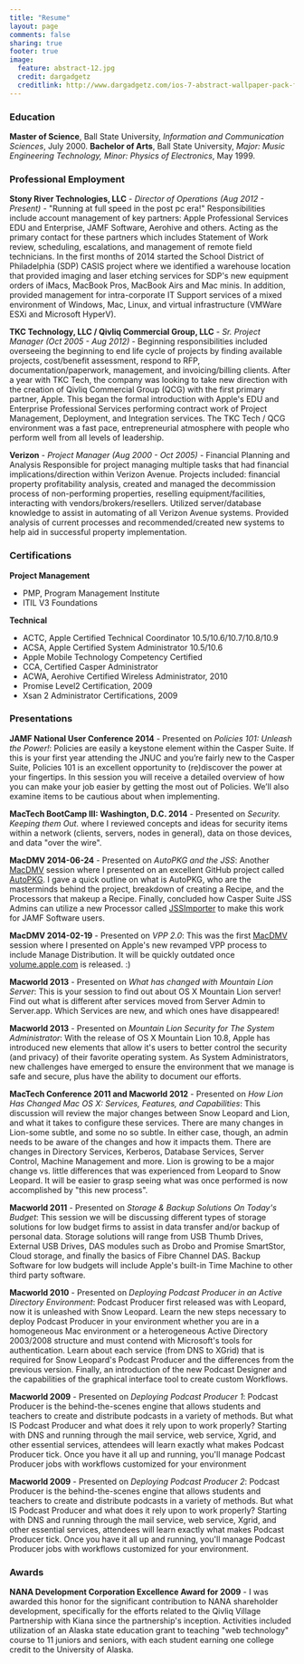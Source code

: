 ```yaml
---
title: "Resume"
layout: page
comments: false
sharing: true
footer: true
image:
  feature: abstract-12.jpg
  credit: dargadgetz
  creditlink: http://www.dargadgetz.com/ios-7-abstract-wallpaper-pack-for-iphone-5-and-ipod-touch-retina/
---
```

### Education ###
**Master of Science**, Ball State University, *Information and Communication Sciences*, July 2000.
**Bachelor of Arts**, Ball State University, *Major: Music Engineering Technology, Minor: Physics of Electronics*, May 1999.

### Professional Employment ###
**Stony River Technologies, LLC** - *Director of Operations (Aug 2012 - Present)* - "Running at full speed in the post pc era!"  Responsibilities include account management of key partners: Apple Professional Services EDU and Enterprise, JAMF Software, Aerohive and others.  Acting as the primary contact for these partners which includes Statement of Work review, scheduling, escalations, and management of remote field technicians.  In the first months of 2014 started the School District of Philadelphia (SDP) CASIS project where we identified a warehouse location that provided imaging and laser etching services for SDP's new equipment orders of iMacs, MacBook Pros, MacBook Airs and Mac minis.  In addition, provided management for intra-corporate IT Support services of a mixed environment of Windows, Mac, Linux, and virtual infrastructure (VMWare ESXi and Microsoft HyperV).  

**TKC Technology, LLC / Qivliq Commercial Group, LLC** - *Sr. Project Manager (Oct 2005 - Aug 2012)* - Beginning responsibilities included overseeing the beginning to end life cycle of projects by finding available projects, cost/benefit assessment, respond to RFP, documentation/paperwork, management, and invoicing/billing clients. After a year with TKC Tech, the company was looking to take new direction with the creation of Qivliq Commercial Group (QCG) with the first primary partner, Apple. This began the formal introduction with Apple's EDU and Enterprise Professional Services performing contract work of Project Management, Deployment, and Integration services. The TKC Tech / QCG environment was a fast pace, entrepreneurial atmosphere with people who perform well from all levels of leadership.

**Verizon** - *Project Manager (Aug 2000 - Oct 2005)* - Financial Planning and Analysis Responsible for project managing multiple tasks that had financial implications/direction within Verizon Avenue. Projects included:  financial property profitability analysis, created and managed the decommission process of non-performing properties, reselling equipment/facilities, interacting with vendors/brokers/resellers. Utilized server/database knowledge to assist in automating of all Verizon Avenue systems. Provided analysis of current processes and recommended/created new systems to help aid in successful property implementation.

### Certifications ###

**Project Management**

*   PMP, Program Management Institute
*   ITIL V3 Foundations

**Technical**

*   ACTC, Apple Certified Technical Coordinator 10.5/10.6/10.7/10.8/10.9
*   ACSA, Apple Certified System Administrator 10.5/10.6
*   Apple Mobile Technology Competency Certified
*   CCA, Certified Casper Administrator
*   ACWA, Aerohive Certified Wireless Administrator, 2010
*   Promise Level2 Certification, 2009
*   Xsan 2 Administrator Certifications, 2009

### Presentations ###
**JAMF National User Conference 2014** - Presented on *Policies 101: Unleash the Power!*: Policies are easily a keystone element within the Casper Suite. If this is your first year attending the JNUC and you’re fairly new to the Casper Suite, Policies 101 is an excellent opportunity to (re)discover the power at your fingertips. In this session you will receive a detailed overview of how you can make your job easier by getting the most out of Policies. We’ll also examine items to be cautious about when implementing. 

**MacTech BootCamp III: Washington, D.C. 2014** - Presented on *Security. Keeping them Out.* where I reviewed concepts and ideas for security items within a network (clients, servers, nodes in general), data on those devices, and data "over the wire".

**MacDMV 2014-06-24** - Presented on *AutoPKG and the JSS*: Another [MacDMV](http://macdmv.com) session where I presented on an excellent GitHub project called [AutoPKG](https://github.com/autopkg/autopkg/wiki).  I gave a quick outline on what is AutoPKG, who are the masterminds behind the project, breakdown of creating a Recipe, and the Processors that makeup a Recipe.  Finally, concluded how Casper Suite JSS Admins can utilize a new Processor called [JSSImporter](https://github.com/arubdesu/jss-autopkg-addon) to make this work for JAMF Software users.

**MacDMV 2014-02-19** - Presented on *VPP 2.0*: This was the first [MacDMV](http://macdmv.com) session where I presented on Apple's new revamped VPP process to include Manage Distribution.  It will be quickly outdated once [volume.apple.com](http://volume.apple.com) is released.  :)

**Macworld 2013** - Presented on *What has changed with Mountain Lion Server*: This is your session to find out about OS X Mountain Lion server! Find out what is different after services moved from Server Admin to Server.app. Which Services are new, and which ones have disappeared!

**Macworld 2013** - Presented on *Mountain Lion Security for The System Administrator*: With the release of OS X Mountain Lion 10.8, Apple has introduced new elements that allow it's users to better control the security (and privacy) of their favorite operating system. As System Administrators, new challenges have emerged to ensure the environment that we manage is safe and secure, plus have the ability to document our efforts.

**MacTech Conference 2011 and Macworld 2012** - Presented on *How Lion Has Changed Mac OS X: Services, Features, and Capabilities*: This discussion will review the major changes between Snow Leopard and Lion, and what it takes to configure these services. There are many changes in Lion-some subtle, and some no so subtle. In either case, though, an admin needs to be aware of the changes and how it impacts them. There are changes in Directory Services, Kerberos, Database Services, Server Control, Machine Management and more. Lion is growing to be a major change vs. little differences that was experienced from Leopard to Snow Leopard. It will be easier to grasp seeing what was once performed is now accomplished by "this new process".

**Macworld 2011** - Presented on *Storage & Backup Solutions On Today's Budget*: This session we will be discussing different types of storage solutions for low budget firms to assist in data transfer and/or backup of personal data. Storage solutions will range from USB Thumb Drives, External USB Drives, DAS modules such as Drobo and Promise SmartStor, Cloud storage, and finally the basics of Fibre Channel DAS. Backup Software for low budgets will include Apple's built-in Time Machine to other third party software.

**Macworld 2010** - Presented on *Deploying Podcast Producer in an Active Directory Environment*: Podcast Producer first released was with Leopard, now it is unleashed with Snow Leopard. Learn the new steps necessary to deploy Podcast Producer in your environment whether you are in a homogeneous Mac environment or a heterogeneous Active Directory 2003/2008 structure and must contend with Microsoft's tools for authentication. Learn about each service (from DNS to XGrid) that is required for Snow Leopard's Podcast Producer and the differences from the previous version. Finally, an introduction of the new Podcast Designer and the capabilities of the graphical interface tool to create custom Workflows.

**Macworld 2009** - Presented on *Deploying Podcast Producer 1*: Podcast Producer is the behind-the-scenes engine that allows students and teachers to create and distribute podcasts in a variety of methods. But what IS Podcast Producer and what does it rely upon to work properly? Starting with DNS and running through the mail service, web service, Xgrid, and other essential services, attendees will learn exactly what makes Podcast Producer tick. Once you have it all up and running, you'll manage Podcast Producer jobs with workflows customized for your environment

**Macworld 2009** - Presented on *Deploying Podcast Producer 2*: Podcast Producer is the behind-the-scenes engine that allows students and teachers to create and distribute podcasts in a variety of methods. But what IS Podcast Producer and what does it rely upon to work properly? Starting with DNS and running through the mail service, web service, Xgrid, and other essential services, attendees will learn exactly what makes Podcast Producer tick. Once you have it all up and running, you'll manage Podcast Producer jobs with workflows customized for your environment.

### Awards ###
**NANA Development Corporation Excellence Award for 2009** - I was awarded this honor for the significant contribution to NANA shareholder development, specifically for the efforts related to the Qivliq Village Partnership with Kiana since the partnership's inception. Activities included utilization of an Alaska state education grant to teaching "web technology" course to 11 juniors and seniors, with each student earning one college credit to the University of Alaska.
